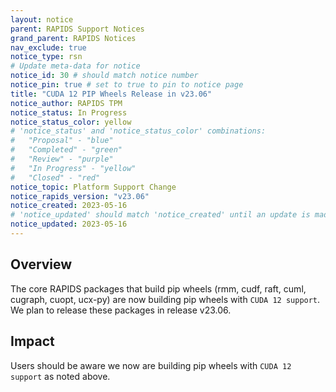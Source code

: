 ```yaml
---
layout: notice
parent: RAPIDS Support Notices
grand_parent: RAPIDS Notices
nav_exclude: true
notice_type: rsn
# Update meta-data for notice
notice_id: 30 # should match notice number
notice_pin: true # set to true to pin to notice page
title: "CUDA 12 PIP Wheels Release in v23.06"
notice_author: RAPIDS TPM
notice_status: In Progress
notice_status_color: yellow
# 'notice_status' and 'notice_status_color' combinations:
#   "Proposal" - "blue"
#   "Completed" - "green"
#   "Review" - "purple"
#   "In Progress" - "yellow"
#   "Closed" - "red"
notice_topic: Platform Support Change
notice_rapids_version: "v23.06"
notice_created: 2023-05-16
# 'notice_updated' should match 'notice_created' until an update is made
notice_updated: 2023-05-16
---
```


## Overview

The core RAPIDS packages that build pip wheels (rmm, cudf, raft, cuml, cugraph, cuopt, ucx-py) are now building pip wheels with `CUDA 12 support`.  We plan to release these packages in release v23.06.


## Impact

Users should be aware we now are building pip wheels with `CUDA 12 support` as noted above.
